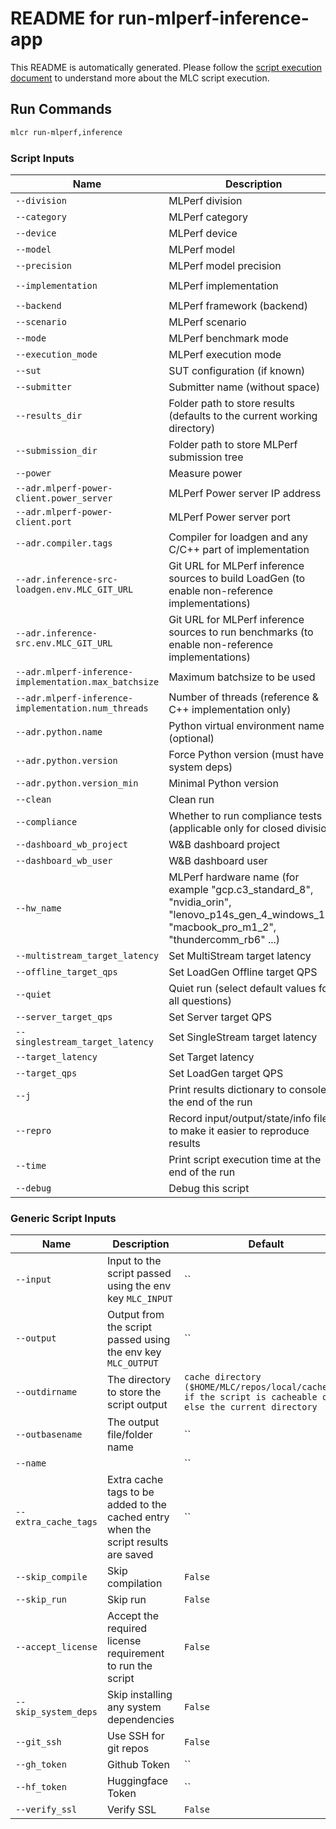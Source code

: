 # README for run-mlperf-inference-app
This README is automatically generated. Please follow the [script execution document](https://docs.mlcommons.org/mlcflow/targets/script/execution-flow/) to understand more about the MLC script execution.

## Run Commands

```bash
mlcr run-mlperf,inference
```

### Script Inputs

| Name | Description | Default | Type |
|------|-------------|---------|------|
| `--division` | MLPerf division | `open` | str |
| `--category` | MLPerf category | `edge` | str |
| `--device` | MLPerf device | `cpu` | str |
| `--model` | MLPerf model | `resnet50` | str |
| `--precision` | MLPerf model precision | `` | str |
| `--implementation` | MLPerf implementation | `mlcommons-python` | str |
| `--backend` | MLPerf framework (backend) | `onnxruntime` | str |
| `--scenario` | MLPerf scenario | `Offline` | str |
| `--mode` | MLPerf benchmark mode | `` | str |
| `--execution_mode` | MLPerf execution mode | `test` | str |
| `--sut` | SUT configuration (if known) | `` | str |
| `--submitter` | Submitter name (without space) | `CTuning` | str |
| `--results_dir` | Folder path to store results (defaults to the current working directory) | `` | str |
| `--submission_dir` | Folder path to store MLPerf submission tree | `` | str |
| `--power` | Measure power | `no` | str |
| `--adr.mlperf-power-client.power_server` | MLPerf Power server IP address | `192.168.0.15` | str |
| `--adr.mlperf-power-client.port` | MLPerf Power server port | `4950` | int |
| `--adr.compiler.tags` | Compiler for loadgen and any C/C++ part of implementation | `` | str |
| `--adr.inference-src-loadgen.env.MLC_GIT_URL` | Git URL for MLPerf inference sources to build LoadGen (to enable non-reference implementations) | `` | str |
| `--adr.inference-src.env.MLC_GIT_URL` | Git URL for MLPerf inference sources to run benchmarks (to enable non-reference implementations) | `` | str |
| `--adr.mlperf-inference-implementation.max_batchsize` | Maximum batchsize to be used | `` | str |
| `--adr.mlperf-inference-implementation.num_threads` | Number of threads (reference & C++ implementation only) | `` | str |
| `--adr.python.name` | Python virtual environment name (optional) | `` | str |
| `--adr.python.version` | Force Python version (must have all system deps) | `` | str |
| `--adr.python.version_min` | Minimal Python version | `3.8` | str |
| `--clean` | Clean run | `False` | bool |
| `--compliance` | Whether to run compliance tests (applicable only for closed division) | `no` | str |
| `--dashboard_wb_project` | W&B dashboard project | `` | str |
| `--dashboard_wb_user` | W&B dashboard user | `` | str |
| `--hw_name` | MLPerf hardware name (for example "gcp.c3_standard_8", "nvidia_orin", "lenovo_p14s_gen_4_windows_11", "macbook_pro_m1_2", "thundercomm_rb6" ...) | `` | str |
| `--multistream_target_latency` | Set MultiStream target latency | `` | str |
| `--offline_target_qps` | Set LoadGen Offline target QPS | `` | str |
| `--quiet` | Quiet run (select default values for all questions) | `True` | bool |
| `--server_target_qps` | Set Server target QPS | `` | str |
| `--singlestream_target_latency` | Set SingleStream target latency | `` | str |
| `--target_latency` | Set Target latency | `` | str |
| `--target_qps` | Set LoadGen target QPS | `` | str |
| `--j` | Print results dictionary to console at the end of the run | `False` | bool |
| `--repro` | Record input/output/state/info files to make it easier to reproduce results | `False` | bool |
| `--time` | Print script execution time at the end of the run | `True` | bool |
| `--debug` | Debug this script | `False` | bool |
### Generic Script Inputs

| Name | Description | Default | Type |
|------|-------------|---------|------|
| `--input` | Input to the script passed using the env key `MLC_INPUT` | `` | str |
| `--output` | Output from the script passed using the env key `MLC_OUTPUT` | `` | str |
| `--outdirname` | The directory to store the script output | `cache directory ($HOME/MLC/repos/local/cache/<>) if the script is cacheable or else the current directory` | str |
| `--outbasename` | The output file/folder name | `` | str |
| `--name` |  | `` | str |
| `--extra_cache_tags` | Extra cache tags to be added to the cached entry when the script results are saved | `` | str |
| `--skip_compile` | Skip compilation | `False` | bool |
| `--skip_run` | Skip run | `False` | bool |
| `--accept_license` | Accept the required license requirement to run the script | `False` | bool |
| `--skip_system_deps` | Skip installing any system dependencies | `False` | bool |
| `--git_ssh` | Use SSH for git repos | `False` | bool |
| `--gh_token` | Github Token | `` | str |
| `--hf_token` | Huggingface Token | `` | str |
| `--verify_ssl` | Verify SSL | `False` | bool |
